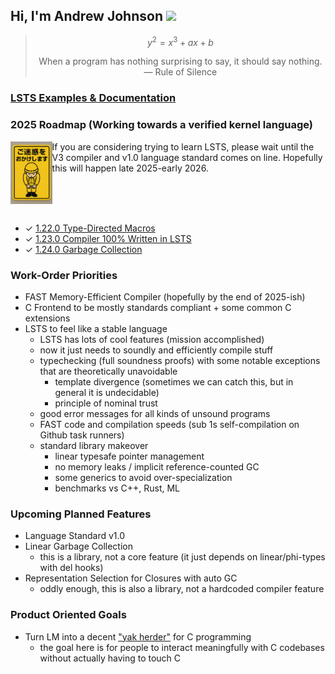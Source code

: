## Hi, I'm Andrew Johnson ![](https://komarev.com/ghpvc/?username=andrew-johnson-4)

> $$ y^2 = x^3 + ax + b $$
>
> <div align="center">When a program has nothing surprising to say, it should say nothing. — Rule of Silence</div>

### [LSTS Examples & Documentation](https://lambda-mountain-compiler-backend.github.io/lsts-language-reference/)

### 2025 Roadmap (Working towards a verified kernel language)

<div>
  <p>
    <img align="left" height="100" src="https://github.com/andrew-johnson-4/andrew-johnson-4/blob/main/07723b62-1f56-4e7f-97d0-98423669a1da.png?raw=true"/>
    <span>If you are considering trying to learn LSTS, please wait until the V3 compiler and v1.0 language standard comes on line.
    Hopefully this will happen late 2025-early 2026.</span>
  </p>
  <br/>
  <br/>
  <br/>
</div>



* ✓ [1.22.0 Type-Directed Macros](https://github.com/Lambda-Mountain-Compiler-Backend/lambda-mountain/releases/tag/1.22.0)
* ✓ [1.23.0 Compiler 100% Written in LSTS](https://github.com/Lambda-Mountain-Compiler-Backend/lambda-mountain/releases/tag/1.23.0)
* ✓ [1.24.0 Garbage Collection](https://github.com/Lambda-Mountain-Compiler-Backend/lambda-mountain/releases/tag/1.24.0)

### Work-Order Priorities

* FAST Memory-Efficient Compiler (hopefully by the end of 2025-ish)
* C Frontend to be mostly standards compliant + some common C extensions
* LSTS to feel like a stable language
   * LSTS has lots of cool features (mission accomplished)
   * now it just needs to soundly and efficiently compile stuff
   * typechecking (full soundness proofs) with some notable exceptions that are theoretically unavoidable
      * template divergence (sometimes we can catch this, but in general it is undecidable)
      * principle of nominal trust
   * good error messages for all kinds of unsound programs
   * FAST code and compilation speeds (sub 1s self-compilation on Github task runners)
   * standard library makeover
      * linear typesafe pointer management
      * no memory leaks / implicit reference-counted GC
      * some generics to avoid over-specialization
      * benchmarks vs C++, Rust, ML

### Upcoming Planned Features
* Language Standard v1.0
* Linear Garbage Collection
   * this is a library, not a core feature (it just depends on linear/phi-types with del hooks)
* Representation Selection for Closures with auto GC
   * oddly enough, this is also a library, not a hardcoded compiler feature

### Product Oriented Goals
* Turn LM into a decent ["yak herder"](https://github.com/Lambda-Mountain-Compiler-Backend/lambda-mountain/wiki/Unopinionated-Philosophy#yak-herding-not-yak-shaving) for C programming
   * the goal here is for people to interact meaningfully with C codebases without actually having to touch C
